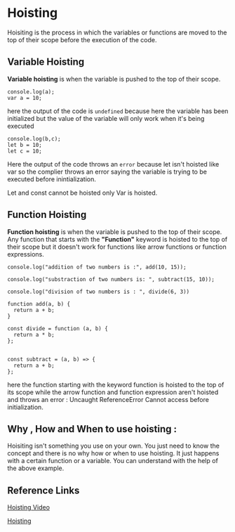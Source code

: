 # Hoisting

Hoisiting is the process in which the variables or functions are moved to the top of their scope before the execution of the code.

## Variable Hoisting

**Variable hoisting** is when the variable is pushed to the top of their scope.

```
console.log(a);
var a = 10;
```

here the output of the code is `undefined` because here the variable has been initialized but the value of the variable will only work when it's being executed

```
console.log(b,c);
let b = 10;
let c = 10;
```

Here the output of the code throws an `error` because let isn't hoisted like var so the complier throws an error saying the variable is trying to be executed before inintialization.

Let and const cannot be hoisted only Var is hoisted.

## Function Hoisting

**Function hoisting** is when the variable is pushed to the top of their scope.
Any function that starts with the **"Function"** keyword is hoisted to the top of their scope but it doesn't work for functions like arrow functions or function expressions.

```
console.log("addition of two numbers is :", add(10, 15));

console.log("substraction of two numbers is: ", subtract(15, 10));

console.log("division of two numbers is : ", divide(6, 3))

function add(a, b) {
  return a + b;
}

const divide = function (a, b) {
  return a * b;
};


const subtract = (a, b) => {
  return a + b;
};
```

here the function starting with the keyword function is hoisted to the top of its scope while the arrow function and function expression aren't hoisted and throws an error : Uncaught ReferenceError Cannot access before initialization.

## Why , How and When to use hoisting :

Hoisiting isn't something you use on your own. You just need to know the concept and there is no why how or when to use hoisting. It just happens with a certain function or a variable. You can understand with the help of the above example.

## Reference Links

[Hoisting Video](https://www.youtube.com/watch?v=EvfRXyKa_GI)

[Hoisting](https://developer.mozilla.org/en-US/docs/Glossary/Hoisting)
